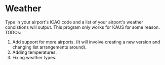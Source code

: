 # Weather
Type in your airport's ICAO code and a list of your airport's weather condistions will output.
This program only works for KAUS for some reason.
TODOs:
1. Add support for more airports. (It will involve creating a new version and changing list arrangements around).
2. Adding temperatures.
3. Fixing weather types.
